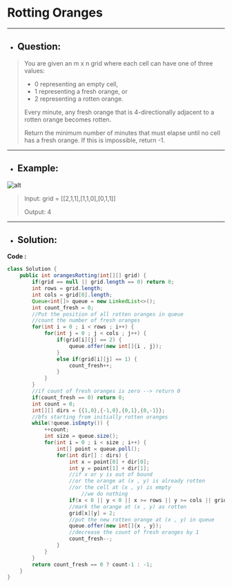 # Rotting Oranges
---
- ## Question:
> You are given an m x n grid where each cell can have one of three values:
>- 0 representing an empty cell,
>- 1 representing a fresh orange, or
>- 2 representing a rotten orange.
>
> Every minute, any fresh orange that is 4-directionally adjacent to a rotten orange becomes rotten.
> 
> Return the minimum number of minutes that must elapse until no cell has a fresh orange. If this is impossible, return -1.
---
- ## Example:
![alt](https://assets.leetcode.com/uploads/2019/02/16/oranges.png)
> Input: grid = [[2,1,1],[1,1,0],[0,1,1]]
> 
> Output: 4
---
- ## Solution:
**Code :**
```java
class Solution {
    public int orangesRotting(int[][] grid) {
        if(grid == null || grid.length == 0) return 0;
        int rows = grid.length;
        int cols = grid[0].length;
        Queue<int[]> queue = new LinkedList<>();
        int count_fresh = 0;
        //Put the position of all rotten oranges in queue
        //count the number of fresh oranges
        for(int i = 0 ; i < rows ; i++) {
            for(int j = 0 ; j < cols ; j++) {
                if(grid[i][j] == 2) {
                    queue.offer(new int[]{i , j});
                }
                else if(grid[i][j] == 1) {
                    count_fresh++;
                }
            }
        }
        //if count of fresh oranges is zero --> return 0 
        if(count_fresh == 0) return 0;
        int count = 0;
        int[][] dirs = {{1,0},{-1,0},{0,1},{0,-1}};
        //bfs starting from initially rotten oranges
        while(!queue.isEmpty()) {
            ++count;
            int size = queue.size();
            for(int i = 0 ; i < size ; i++) {
                int[] point = queue.poll();
                for(int dir[] : dirs) {
                    int x = point[0] + dir[0];
                    int y = point[1] + dir[1];
                    //if x or y is out of bound
                    //or the orange at (x , y) is already rotten
                    //or the cell at (x , y) is empty
                        //we do nothing
                    if(x < 0 || y < 0 || x >= rows || y >= cols || grid[x][y] == 0 || grid[x][y] == 2) continue;
                    //mark the orange at (x , y) as rotten
                    grid[x][y] = 2;
                    //put the new rotten orange at (x , y) in queue
                    queue.offer(new int[]{x , y});
                    //decrease the count of fresh oranges by 1
                    count_fresh--;
                }
            }
        }
        return count_fresh == 0 ? count-1 : -1;
    }
}
